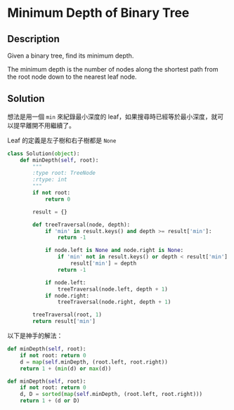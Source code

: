 Minimum Depth of Binary Tree
========


Description
--------

Given a binary tree, find its minimum depth.

The minimum depth is the number of nodes along the shortest path from the root node down to the nearest leaf node.



Solution
--------

想法是用一個 `min` 來紀錄最小深度的 leaf，如果搜尋時已經等於最小深度，就可以提早離開不用繼續了。

Leaf 的定義是左子樹和右子樹都是 `None`


```python
class Solution(object):
    def minDepth(self, root):
        """
        :type root: TreeNode
        :rtype: int
        """
        if not root:
            return 0

        result = {}

        def treeTraversal(node, depth):
            if 'min' in result.keys() and depth >= result['min']:
                return -1

            if node.left is None and node.right is None:
                if 'min' not in result.keys() or depth < result['min']:
                    result['min'] = depth
                return -1

            if node.left:
                treeTraversal(node.left, depth + 1)
            if node.right:
                treeTraversal(node.right, depth + 1)

        treeTraversal(root, 1)
        return result['min']
```

以下是神手的解法：

```python
def minDepth(self, root):
    if not root: return 0
    d = map(self.minDepth, (root.left, root.right))
    return 1 + (min(d) or max(d))

def minDepth(self, root):
    if not root: return 0
    d, D = sorted(map(self.minDepth, (root.left, root.right)))
    return 1 + (d or D)
```
